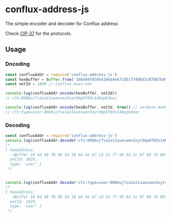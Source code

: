 # conflux-address-js
The simple encoder and decoder for Conflux address

Check [CIP-37](https://github.com/Conflux-Chain/CIPs/pull/53/) for the protocols.

## Usage

### Dncoding

```javascript
const confluxAddr = require('conflux-address-js')
const hexBuffer = Buffer.from('106d49f8505410eb4e671d51f7d96d2c87807b09', 'hex')
const netId = 1029 // Conflux main-net

console.log(confluxAddr.encode(hexBuffer, netId))
// cfx:0086ujfsa1a11uuecwen3xytdmp8f03v140ypk3mxc

console.log(confluxAddr.encode(hexBuffer, netId, true)) // verbose mode to generate address with type
// cfx:type=user:0086ujfsa1a11uuecwen3xytdmp8f03v140ypk3mxc
```

### Decoding
```javascript
const confluxAddr = require('conflux-address-js')
console.log(confluxAddr.decode('cfx:0086ujfsa1a11uuecwen3xytdmp8f03v140ypk3mxc'))
/*
{ hexAddress:
   <Buffer 10 6d 49 f8 50 54 10 eb 4e 67 1d 51 f7 d9 6d 2c 87 80 7b 09>,
  netId: 1029,
  type: 'user' }
 */


console.log(confluxAddr.decode('cfx:type=user:0086ujfsa1a11uuecwen3xytdmp8f03v140ypk3mxc'))
/*
{ hexAddress:
   <Buffer 10 6d 49 f8 50 54 10 eb 4e 67 1d 51 f7 d9 6d 2c 87 80 7b 09>,
  netId: 1029,
  type: 'user' }
 */
```
